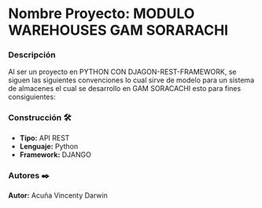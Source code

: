 # Nombre Proyecto: MODULO WAREHOUSES GAM SORARACHI

### Descripción


Al ser un proyecto en PYTHON CON DJAGON-REST-FRAMEWORK, se siguen las siguientes convenciones lo cual sirve de modelo para un sistema de almacenes el cual se desarrollo en GAM SORACACHI esto para fines consiguientes:

### Construcción 🛠️
* **Tipo:** API REST
* **Lenguaje:** Python
* **Framework:** DJANGO

### Autores ✒️

**Autor:** Acuña Vincenty Darwin


